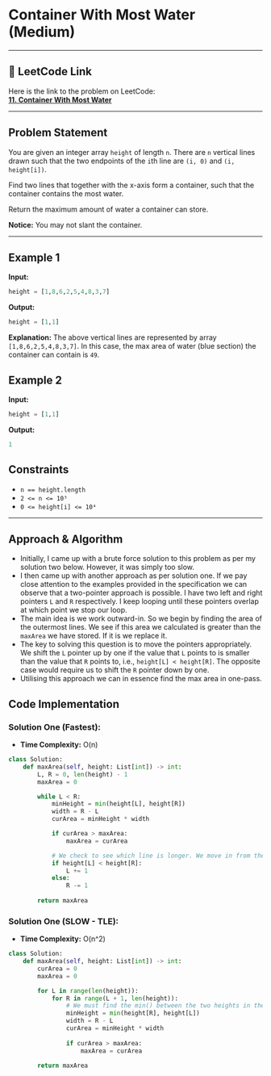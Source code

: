 # Container With Most Water (Medium)

---

## 🔗 LeetCode Link

Here is the link to the problem on LeetCode:  
[**11. Container With Most Water**](https://leetcode.com/problems/container-with-most-water/)

---

## **Problem Statement**

You are given an integer array `height` of length `n`. There are `n` vertical lines drawn such that the two endpoints of the `i`th line are `(i, 0)` and `(i, height[i])`.

Find two lines that together with the x-axis form a container, such that the container contains the most water.

Return the maximum amount of water a container can store.

**Notice:** You may not slant the container.

---

## **Example 1**

**Input:**
```python
height = [1,8,6,2,5,4,8,3,7]
```

**Output:**
```python
height = [1,1]
```

**Explanation:**
The above vertical lines are represented by array `[1,8,6,2,5,4,8,3,7]`.
In this case, the max area of water (blue section) the container can contain is `49`.

## **Example 2**

**Input:**
```python
height = [1,1]
```

**Output:**
```python
1
```

## Constraints

- `n == height.length`
- `2 <= n <= 10⁵`
- `0 <= height[i] <= 10⁴`

---

## Approach & Algorithm

- Initially, I came up with a brute force solution to this problem as per my solution two below. However, it was simply too slow.
- I then came up with another approach as per solution one. If we pay close attention to the examples provided in the specification we can observe that a two-pointer approach is possible. I have two left and right pointers `L` and `R` respectively. I keep looping until these pointers overlap at which point we stop our loop.
- The main idea is we work outward-in. So we begin by finding the area of the outermost lines. We see if this area we calculated is greater than the `maxArea` we have stored. If it is we replace it.
- The key to solving this question is to move the pointers appropriately. We shift the `L` pointer up by one if the value that `L` points to is smaller than the value that `R` points to, i.e., `height[L] < height[R]`. The opposite case would require us to shift the `R` pointer down by one.
- Utilising this approach we can in essence find the max area in one-pass.

## Code Implementation

### Solution One (Fastest):

- **Time Complexity:** O(n)

```python
class Solution:
    def maxArea(self, height: List[int]) -> int:
        L, R = 0, len(height) - 1
        maxArea = 0

        while L < R:
            minHeight = min(height[L], height[R])
            width = R - L
            curArea = minHeight * width

            if curArea > maxArea:
                maxArea = curArea

            # We check to see which line is longer. We move in from the side where the line is shorter.
            if height[L] < height[R]:
                L += 1
            else:
                R -= 1
        
        return maxArea
```

### Solution One (SLOW - TLE):

- **Time Complexity:** O(n^2)

```python
class Solution:
    def maxArea(self, height: List[int]) -> int:
        curArea = 0
        maxArea = 0

        for L in range(len(height)):
            for R in range(L + 1, len(height)):
                # We must find the min() between the two heights in the array.
                minHeight = min(height[R], height[L])
                width = R - L
                curArea = minHeight * width
                
                if curArea > maxArea:
                    maxArea = curArea

        return maxArea
```